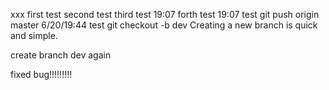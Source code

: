 xxx
first test 
second test
third test 19:07
forth test  19:07
test git push origin master 6/20/19:44
test git checkout -b dev
Creating a new branch is quick and simple.

create branch dev again

fixed bug!!!!!!!!!